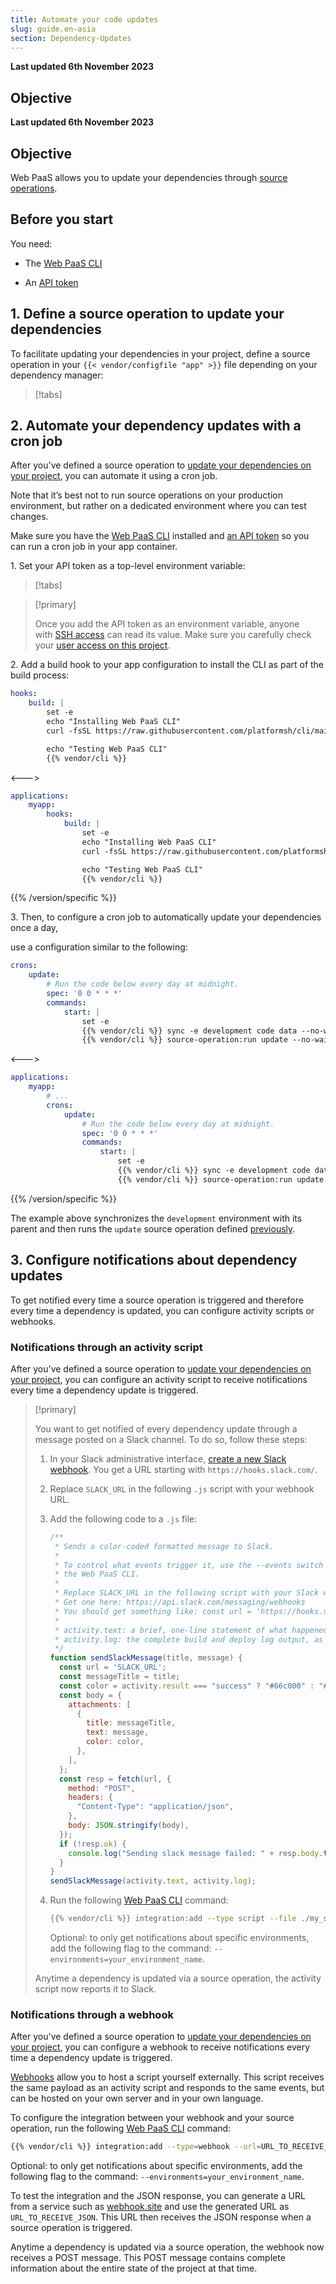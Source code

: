 ```yaml
---
title: Automate your code updates
slug: guide.en-asia
section: Dependency-Updates
---
```


**Last updated 6th November 2023**



## Objective  

**Last updated 6th November 2023**



## Objective  

Web PaaS allows you to update your dependencies through [source operations](../../create-apps-source-operations).

## Before you start

You need:

- The [Web PaaS CLI](../../administration-cli)


- An [API token](../../administration-cli/api-tokens#2-create-an-api-token)



## 1. Define a source operation to update your dependencies

To facilitate updating your dependencies in your project,
define a source operation in your `{{< vendor/configfile "app" >}}` file
depending on your dependency manager:

<!--vale off -->
> [!tabs]      
<!--vale on -->

## 2. Automate your dependency updates with a cron job

After you've defined a source operation to [update your dependencies on your project](#1-define-a-source-operation-to-update-your-dependencies),
you can automate it using a cron job.

Note that it’s best not to run source operations on your production environment,
but rather on a dedicated environment where you can test changes.

Make sure you have the [Web PaaS CLI](../../administration-cli) installed
and [an API token](../../administration-cli/api-tokens#2-create-an-api-token)
so you can run a cron job in your app container.

1\. Set your API token as a top-level environment variable:


> [!tabs]      

> [!primary]  
> 
> Once you add the API token as an environment variable,
> anyone with [SSH access](../../development-ssh) can read its value.
> Make sure you carefully check your [user access on this project](../../administration-users#manage-project-users).
> 
> 

2\. Add a build hook to your app configuration to install the CLI as part of the build process:



```yaml {configFile="app"}
hooks:
    build: |
        set -e
        echo "Installing Web PaaS CLI"
        curl -fsSL https://raw.githubusercontent.com/platformsh/cli/main/installer.sh | bash

        echo "Testing Web PaaS CLI"
        {{% vendor/cli %}}
```
<--->
```yaml {configFile="app"}
applications:
    myapp:
        hooks:
            build: |
                set -e
                echo "Installing Web PaaS CLI"
                curl -fsSL https://raw.githubusercontent.com/platformsh/cli/main/installer.sh | bash

                echo "Testing Web PaaS CLI"
                {{% vendor/cli %}}
```
{{% /version/specific %}}

3\. Then, to configure a cron job to automatically update your dependencies once a day,

   use a configuration similar to the following:


```yaml {configFile="app"}
crons:
    update:
        # Run the code below every day at midnight.
        spec: '0 0 * * *'
        commands:
            start: |
                set -e
                {{% vendor/cli %}} sync -e development code data --no-wait --yes
                {{% vendor/cli %}} source-operation:run update --no-wait --yes
```
<--->
```yaml {configFile="app"}
applications:
    myapp:
        # ...
        crons:
            update:
                # Run the code below every day at midnight.
                spec: '0 0 * * *'
                commands:
                    start: |
                        set -e
                        {{% vendor/cli %}} sync -e development code data --no-wait --yes
                        {{% vendor/cli %}} source-operation:run update --no-wait --yes
```
{{% /version/specific %}}

The example above synchronizes the `development` environment with its parent
and then runs the `update` source operation defined [previously](#1-define-a-source-operation-to-update-your-dependencies).

## 3. Configure notifications about dependency updates

To get notified every time a source operation is triggered and therefore every time a dependency is updated,
you can configure activity scripts or webhooks.

### Notifications through an activity script

After you've defined a source operation to [update your dependencies on your project](#1-define-a-source-operation-to-update-your-dependencies),
you can configure an activity script 
to receive notifications every time a dependency update is triggered.

> [!primary]  
> 
> You want to get notified of every dependency update
> through a message posted on a Slack channel.
> To do so, follow these steps:
> 
> 1.  In your Slack administrative interface, [create a new Slack webhook](https://api.slack.com/messaging/webhooks).
>     You get a URL starting with `https://hooks.slack.com/`.
> 
> 2.  Replace `SLACK_URL` in the following `.js` script with your webhook URL.
> 
> 3.  Add the following code to a `.js` file:
> 
>     ```javascript
>     /**
>      * Sends a color-coded formatted message to Slack.
>      *
>      * To control what events trigger it, use the --events switch in
>      * the Web PaaS CLI.
>      *
>      * Replace SLACK_URL in the following script with your Slack webhook URL.
>      * Get one here: https://api.slack.com/messaging/webhooks 
>      * You should get something like: const url = 'https://hooks.slack.com/...';
>      *
>      * activity.text: a brief, one-line statement of what happened.
>      * activity.log: the complete build and deploy log output, as it would be seen in the Console log screen.
>      */
>     function sendSlackMessage(title, message) {
>       const url = 'SLACK_URL';
>       const messageTitle = title;
>       const color = activity.result === "success" ? "#66c000" : "#ff0000";
>       const body = {
>         attachments: [
>           {
>             title: messageTitle,
>             text: message,
>             color: color,
>           },
>         ],
>       };
>       const resp = fetch(url, {
>         method: "POST",
>         headers: {
>           "Content-Type": "application/json",
>         },
>         body: JSON.stringify(body),
>       });
>       if (!resp.ok) {
>         console.log("Sending slack message failed: " + resp.body.text());
>       }
>     }
>     sendSlackMessage(activity.text, activity.log);
>     ```
> 
> 4.  Run the following [Web PaaS CLI](../../administration-cli) command:
> 
>     ```bash
>     {{% vendor/cli %}} integration:add --type script --file ./my_script.js --events=environment.source-operation
>     ```
>     Optional: to only get notifications about specific environments,
>     add the following flag to the command: `--environments=your_environment_name`.
> 
> Anytime a dependency is updated via a source operation,
> the activity script now reports it to Slack. 
> 
> 

### Notifications through a webhook

After you've defined a source operation to [update your dependencies on your project](#1-define-a-source-operation-to-update-your-dependencies),
you can configure a webhook to receive notifications every time a dependency update is triggered.

[Webhooks](../../integrations-activity/webhooks) allow you to host a script yourself externally.
This script receives the same payload as an activity script and responds to the same events,
but can be hosted on your own server and in your own language.

To configure the integration between your webhook and your source operation,
run the following [Web PaaS CLI](../../administration-cli) command:

```bash
{{% vendor/cli %}} integration:add --type=webhook --url=URL_TO_RECEIVE_JSON --events=environment.source-operation
```

Optional: to only get notifications about specific environments,
add the following flag to the command: `--environments=your_environment_name`.

To test the integration and the JSON response,
you can generate a URL from a service such as [webhook.site](https://webhook.site)
and use the generated URL as `URL_TO_RECEIVE_JSON`.
This URL then receives the JSON response when a source operation is triggered.

Anytime a dependency is updated via a source operation,
the webhook now receives a POST message.
This POST message contains complete information about the entire state of the project at that time.
